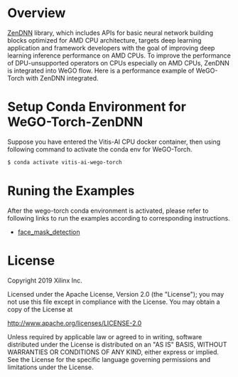# Overview

[ZenDNN](https://www.amd.com/en/developer/zendnn.html) library, which includes APIs for basic neural network building blocks optimized for AMD CPU architecture, targets deep learning application and framework developers with the goal of improving deep learning inference performance on AMD CPUs. To improve the performance of DPU-unsupported operators on CPUs especially on AMD CPUs, ZenDNN is integrated into WeGO flow. Here is a performance example of WeGO-Torch with ZenDNN integrated.

# Setup Conda Environment for WeGO-Torch-ZenDNN

Suppose you have entered the Vitis-AI CPU docker container, then using following command to activate the conda env for WeGO-Torch.

```bash
$ conda activate vitis-ai-wego-torch
```

# Runing the Examples

After the wego-torch conda environment is activated, please refer to following links to run the examples according to corresponding instructions. 

- [face_mask_detection](./face_mask_detection) 

# License

Copyright 2019 Xilinx Inc.

Licensed under the Apache License, Version 2.0 (the "License"); you may not use this file except in compliance with the License. You may obtain a copy of the License at

http://www.apache.org/licenses/LICENSE-2.0

Unless required by applicable law or agreed to in writing, software distributed under the License is distributed on an "AS IS" BASIS, WITHOUT WARRANTIES OR CONDITIONS OF ANY KIND, either express or implied. See the License for the specific language governing permissions and limitations under the License.
